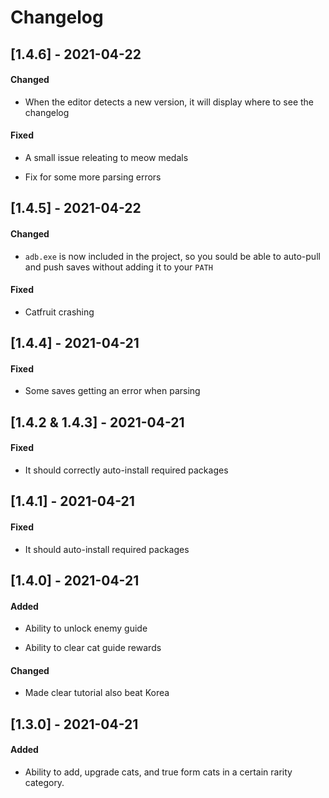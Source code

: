 # Changelog

## [1.4.6] - 2021-04-22

#### Changed

- When the editor detects a new version, it will display where to see the changelog

#### Fixed

- A small issue releating to meow medals

- Fix for some more parsing errors

## [1.4.5] - 2021-04-22

#### Changed

- `adb.exe` is now included in the project, so you sould be able to auto-pull and push saves without adding it to your `PATH`

#### Fixed

- Catfruit crashing

## [1.4.4] - 2021-04-21

#### Fixed

- Some saves getting an error when parsing

## [1.4.2 & 1.4.3] - 2021-04-21

#### Fixed

- It should correctly auto-install required packages

## [1.4.1] - 2021-04-21

#### Fixed

- It should auto-install required packages

## [1.4.0] - 2021-04-21

#### Added

- Ability to unlock enemy guide

- Ability to clear cat guide rewards

#### Changed

- Made clear tutorial also beat Korea

## [1.3.0] - 2021-04-21

#### Added

- Ability to add, upgrade cats, and true form cats in a certain rarity category.
